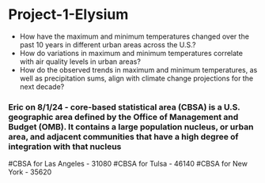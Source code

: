 # Project-1-Elysium
- How have the maximum and minimum temperatures changed over the past 10 years in different urban areas across the U.S.?
- How do variations in maximum and minimum temperatures correlate with air quality levels in urban areas?
- How do the observed trends in maximum and minimum temperatures, as well as precipitation sums, align with climate change projections for the next decade?
### Eric on 8/1/24 - core-based statistical area (CBSA) is a U.S. geographic area defined by the Office of Management and Budget (OMB). It contains a large population nucleus, or urban area, and adjacent communities that have a high degree of integration with that nucleus
#CBSA for Las Angeles - 31080
#CBSA for Tulsa - 46140
#CBSA for New York - 35620
